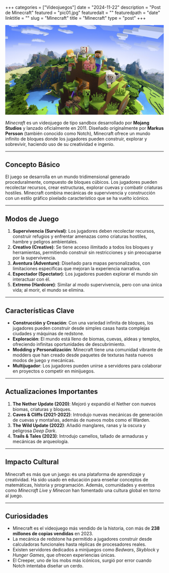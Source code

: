 +++
categories = ["Videojuegos"]
date = "2024-11-22"
description = "Post de Minecraft"
featured = "pic01.jpg"
featuredalt = ""
featuredpath = "date"
linktitle = ""
slug = "Minecraft"
title = "Minecraft"
type = "post"
+++

![Minecraft](https://github.com/ElbertoGamer/coolapso/blob/master/content/static/minecraft.png)

*Minecraft* es un videojuego de tipo sandbox desarrollado por **Mojang Studios** y lanzado oficialmente en 2011. Diseñado originalmente por **Markus Persson** (también conocido como Notch), Minecraft ofrece un mundo infinito de bloques donde los jugadores pueden construir, explorar y sobrevivir, haciendo uso de su creatividad e ingenio.

---

## Concepto Básico

El juego se desarrolla en un mundo tridimensional generado proceduralmente, compuesto de bloques cúbicos. Los jugadores pueden recolectar recursos, crear estructuras, explorar cuevas y combatir criaturas hostiles. Minecraft combina mecánicas de supervivencia y construcción con un estilo gráfico pixelado característico que se ha vuelto icónico.

---

## Modos de Juego

1. **Supervivencia (Survival)**: Los jugadores deben recolectar recursos, construir refugios y enfrentar amenazas como criaturas hostiles, hambre y peligros ambientales.
2. **Creativo (Creative)**: Se tiene acceso ilimitado a todos los bloques y herramientas, permitiendo construir sin restricciones y sin preocuparse por la supervivencia.
3. **Aventura (Adventure)**: Diseñado para mapas personalizados, con limitaciones específicas que mejoran la experiencia narrativa.
4. **Espectador (Spectator)**: Los jugadores pueden explorar el mundo sin interactuar con él.
5. **Extremo (Hardcore)**: Similar al modo supervivencia, pero con una única vida; al morir, el mundo se elimina.

---

## Características Clave

- **Construcción y Creación**: Con una variedad infinita de bloques, los jugadores pueden construir desde simples casas hasta complejas ciudades y máquinas de redstone.
- **Exploración**: El mundo está lleno de biomas, cuevas, aldeas y templos, ofreciendo infinitas oportunidades de descubrimiento.
- **Modding y Personalización**: Minecraft tiene una comunidad vibrante de modders que han creado desde paquetes de texturas hasta nuevos modos de juego y mecánicas.
- **Multijugador**: Los jugadores pueden unirse a servidores para colaborar en proyectos o competir en minijuegos.

---

## Actualizaciones Importantes

1. **The Nether Update (2020)**: Mejoró y expandió el Nether con nuevos biomas, criaturas y bloques.
2. **Caves & Cliffs (2021-2022)**: Introdujo nuevas mecánicas de generación de cuevas y montañas, además de nuevos mobs como el Warden.
3. **The Wild Update (2022)**: Añadió manglares, ranas y la oscura y peligrosa *Deep Dark*.
4. **Trails & Tales (2023)**: Introdujo camellos, tallado de armaduras y mecánicas de arqueología.

---

## Impacto Cultural

Minecraft es más que un juego: es una plataforma de aprendizaje y creatividad. Ha sido usado en educación para enseñar conceptos de matemáticas, historia y programación. Además, comunidades y eventos como *Minecraft Live* y *Minecon* han fomentado una cultura global en torno al juego.

---

## Curiosidades

- Minecraft es el videojuego más vendido de la historia, con más de **238 millones de copias vendidas** en 2023.
- La mecánica de redstone ha permitido a jugadores construir desde calculadoras funcionales hasta réplicas de procesadores reales.
- Existen servidores dedicados a minijuegos como *Bedwars*, *Skyblock* y *Hunger Games*, que ofrecen experiencias únicas.
- El Creeper, uno de los mobs más icónicos, surgió por error cuando Notch intentaba diseñar un cerdo.

